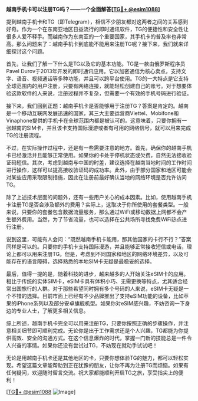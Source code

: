**越南手机卡可以注册TG吗？——一个全面解答[[TG💪+ @esim1088](https://t.me/s/esim1088)]**

提到越南手机卡和TG（即Telegram），相信不少朋友都对这两者之间的关系感到好奇。作为一个在东南亚地区日益流行的即时通讯软件，TG的便捷性和安全性让很多人爱不释手。而越南作为东南亚的一个重要国家，其手机卡的普及率也非常高。那么问题来了：越南手机卡到底能不能用来注册TG呢？接下来，我们就来详细探讨这个问题。

首先，让我们了解一下什么是TG以及它的基本功能。TG是一款由俄罗斯程序员Pavel Durov于2013年开发的即时通讯应用。它以加密通信为核心卖点，支持文字、语音、视频通话等多种功能，并且可以跨平台使用。TG的一大特点是它支持全球范围内的用户注册，只要有网络连接，就能轻松创建自己的账号。对于想要体验这款软件的人来说，注册过程并不复杂，但需要一个有效的手机号码进行验证。

接下来，我们回到正题：越南手机卡是否能够用于注册TG？答案是肯定的。越南是一个移动互联网发展迅速的国家，其三大主要运营商Viettel、Mobifone和Vinaphone提供的手机卡在全球范围内都是被认可的。这意味着，只要你拥有一张越南的SIM卡，并且该卡支持国际漫游或者有可用的网络信号，就可以用来完成TG的注册流程。

不过，在实际操作过程中，还是有一些需要注意的地方。首先，确保你的越南手机卡已经激活并且能够正常使用。如果你的卡处于停机状态或欠费，自然无法接收验证码短信。其次，考虑到越南与中国的时差，建议选择在越南当地时间的工作时间进行操作，这样可以提高接收验证码的成功率。此外，由于部分国家和地区可能会对某些应用采取限制措施，因此在注册前最好确认当地的网络环境是否允许访问TG。

除了上述技术层面的问题外，还有一些用户关心的成本因素。比如，使用越南手机卡注册TG是否会涉及额外的费用？实际上，这取决于你所使用的套餐类型。一般来说，只要你的套餐包含数据流量服务，那么通过WiFi或移动数据上网都不会产生额外费用。当然，为了节省流量，也可以选择在公共场所寻找免费WiFi热点进行注册。

说到这里，可能有人会问：“既然越南手机卡能用，那其他国家的卡行不行？”答案同样是可以的。只要你的手机卡支持国际漫游，并且能够正常接收短信或电话，理论上都可以用来注册TG。但是，考虑到不同国家和地区的网络环境差异，以及可能存在的语言障碍，选择熟悉的本地SIM卡无疑是最稳妥的选择。

最后，值得一提的是，随着科技的进步，越来越多的人开始关注eSIM卡的应用。相比于传统的实体SIM卡，eSIM卡具有体积小巧、无需更换等特点，尤其适合经常出国旅行的人群。对于那些希望同时拥有多个号码的人来说，eSIM卡无疑是一个不错的选择。目前市面上已经有不少品牌推出了支持eSIM功能的设备，比如苹果的iPhone系列以及部分安卓旗舰机型。如果你对eSIM感兴趣，不妨咨询一下身边的专业人士，了解更多相关信息。

综上所述，越南手机卡完全可以用来注册TG，只要你按照正确的步骤操作，并注意相关细节即可顺利完成。无论你是出于工作需求还是个人兴趣，TG都能为你提供高效、安全的沟通方式。在这个信息爆炸的时代，掌握一门新的技能总是一件令人兴奋的事情。如果你还没有尝试过TG，不妨现在就动手试试吧！

无论是用越南手机卡还是其他地区的卡，只要你想体验TG的魅力，都可以轻松实现。希望这篇文章能帮助到正在犹豫的朋友，让你不再为注册TG而烦恼。如果有任何疑问，欢迎随时留言交流。祝大家都能顺利开启TG之旅，享受指尖上的便利！

[[TG💪+ @esim1088](https://t.me/s/esim1088) ![Image](https://i.postimg.cc/4NQfJmqS/Snipaste-2025-05-13-00-14-12.png)]